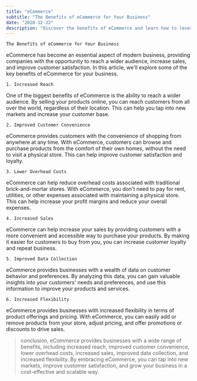```yaml
---
title: "eCommerce"
subtitle: "The Benefits of eCommerce for Your Business"
date: "2020-12-22"
description: "Discover the benefits of eCommerce and learn how to leverage them to grow your business. Our expert tips and best practices cover everything from choosing the right eCommerce platform and setting up your online store to optimizing your product pages and driving traffic to your website. Learn how to increase your online sales, reach new customers, and improve customer experience with eCommerce. Discover the latest trends in online shopping and learn how to apply them to your eCommerce strategy to achieve your business goals."
---
```


```
The Benefits of eCommerce for Your Business
```

eCommerce has become an essential aspect of modern business, providing companies with the opportunity to reach a wider audience, increase sales, and improve customer satisfaction. In this article, we'll explore some of the key benefits of eCommerce for your business.

```
1. Increased Reach
```

One of the biggest benefits of eCommerce is the ability to reach a wider audience. By selling your products online, you can reach customers from all over the world, regardless of their location. This can help you tap into new markets and increase your customer base.

```
2. Improved Customer Convenience
```

eCommerce provides customers with the convenience of shopping from anywhere at any time. With eCommerce, customers can browse and purchase products from the comfort of their own homes, without the need to visit a physical store. This can help improve customer satisfaction and loyalty.

```
3. Lower Overhead Costs
```

eCommerce can help reduce overhead costs associated with traditional brick-and-mortar stores. With eCommerce, you don't need to pay for rent, utilities, or other expenses associated with maintaining a physical store. This can help increase your profit margins and reduce your overall expenses.

```
4. Increased Sales
```

eCommerce can help increase your sales by providing customers with a more convenient and accessible way to purchase your products. By making it easier for customers to buy from you, you can increase customer loyalty and repeat business.

```
5. Improved Data Collection
```

eCommerce provides businesses with a wealth of data on customer behavior and preferences. By analyzing this data, you can gain valuable insights into your customers' needs and preferences, and use this information to improve your products and services.

```
6. Increased Flexibility
```

eCommerce provides businesses with increased flexibility in terms of product offerings and pricing. With eCommerce, you can easily add or remove products from your store, adjust pricing, and offer promotions or discounts to drive sales.

> conclusion, eCommerce provides businesses with a wide range of benefits, including increased reach, improved customer convenience, lower overhead costs, increased sales, improved data collection, and increased flexibility. By embracing eCommerce, you can tap into new markets, improve customer satisfaction, and grow your business in a cost-effective and scalable way.
